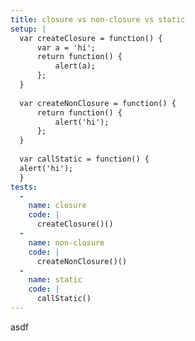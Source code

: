 ```yaml
---
title: closure vs non-closure vs static
setup: |
  var createClosure = function() {
      var a = 'hi';
      return function() {
          alert(a);
      };
  }
  
  var createNonClosure = function() {
      return function() {
          alert('hi');
      };
  }
  
  var callStatic = function() {
  alert('hi');
  }
tests:
  -
    name: closure
    code: |
      createClosure()()
  -
    name: non-closure
    code: |
      createNonClosure()()
  -
    name: static
    code: |
      callStatic()
---
```

asdf
